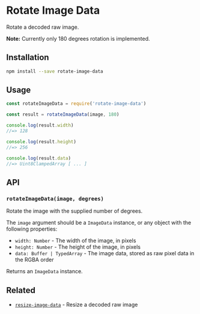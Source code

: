 # Rotate Image Data

Rotate a decoded raw image.

**Note:** Currently only 180 degrees rotation is implemented.

## Installation

```sh
npm install --save rotate-image-data
```

## Usage

```js
const rotateImageData = require('rotate-image-data')

const result = rotateImageData(image, 180)

console.log(result.width)
//=> 128

console.log(result.height)
//=> 256

console.log(result.data)
//=> Uint8ClampedArray [ ... ]
```

## API

### `rotateImageData(image, degrees)`

Rotate the image with the supplied number of degrees.

The `image` argument should be a `ImageData` instance, or any object with the following properties:

- `width: Number` - The width of the image, in pixels
- `height: Number` - The height of the image, in pixels
- `data: Buffer | TypedArray` - The image data, stored as raw pixel data in the RGBA order

Returns an `ImageData` instance.

## Related

- [`resize-image-data`](https://github.com/LinusU/resize-image-data) - Resize a decoded raw image
